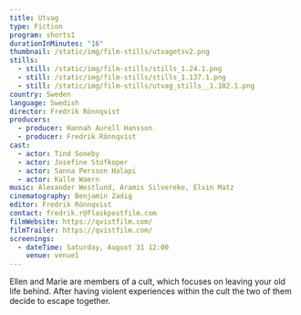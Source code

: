 ```yaml
---
title: Utvag
type: Fiction
program: shorts1
durationInMinutes: "16"
thumbnail: /static/img/film-stills/utvagotsv2.png
stills:
  - still: /static/img/film-stills/stills_1.24.1.png
  - still: /static/img/film-stills/stills_1.137.1.png
  - still: /static/img/film-stills/utvag_stills__1.102.1.png
country: Sweden
language: Swedish
director: Fredrik Rönnqvist
producers:
  - producer: Hannah Aurell Hansson
  - producer: Fredrik Rönnqvist
cast:
  - actor: Tind Soneby
  - actor: Josefine Stofkoper
  - actor: Sanna Persson Halapi
  - actor: Kalle Waern
music: Alexander Westlund, Aramis Silvereke, Elvin Matz
cinematography: Benjamin Zadig
editor: Fredrik Rönnqvist
contact: fredrik.r@flaskpostfilm.com
filmWebsite: https://qvistfilm.com/
filmTrailer: https://qvistfilm.com/
screenings:
  - dateTime: Saturday, August 31 12:00
    venue: venue1
---
```

Ellen and Marie are members of a cult, which focuses on leaving your old life behind. After having violent experiences within the cult the two of them decide to escape together.